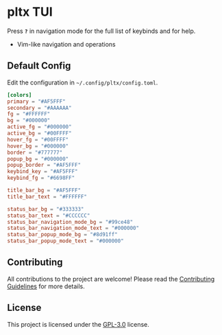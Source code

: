 # pltx TUI

Press **`?`** in navigation mode for the full list of keybinds and for help.

- Vim-like navigation and operations

## Default Config

Edit the configuration in `~/.config/pltx/config.toml`.

```toml
[colors]
primary = "#AF5FFF"
secondary = "#AAAAAA"
fg = "#FFFFFF"
bg = "#000000"
active_fg = "#000000"
active_bg = "#00FFFF"
hover_fg = "#00FFFF"
hover_bg = "#000000"
border = "#777777"
popup_bg = "#000000"
popup_border = "#AF5FFF"
keybind_key = "#AF5FFF"
keybind_fg = "#6698FF"

title_bar_bg = "#AF5FFF"
title_bar_text = "#FFFFFF"

status_bar_bg = "#333333"
status_bar_text = "#CCCCCC"
status_bar_navigation_mode_bg = "#99ce48"
status_bar_navigation_mode_text = "#000000"
status_bar_popup_mode_bg = "#8d91ff"
status_bar_popup_mode_text = "#000000"
```

## Contributing

All contributions to the project are welcome! Please read the [Contributing Guidelines](./CONTRIBUTING.md) for more details.

## License

This project is licensed under the [GPL-3.0](./LICENSE) license.
